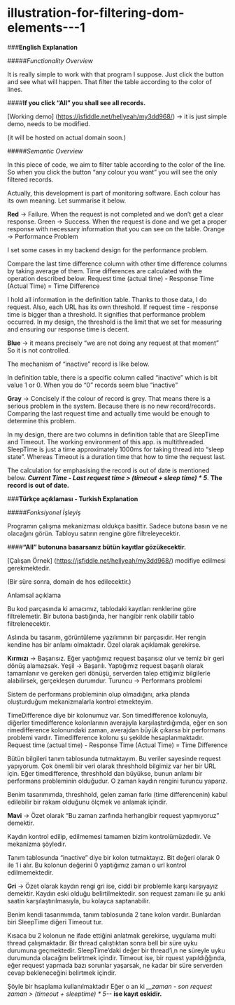 # illustration-for-filtering-dom-elements---1

###**English Explanation**

#####*Functionality Overview*

It is really simple to work with that program I suppose. Just click the button and see what will happen. That filter the table according to the color of lines.

####**If you click “All” you shall see all records.**

[Working demo] (https://jsfiddle.net/hellyeah/my3dd968/) -> it is just simple demo, needs to be modified.

(it will be hosted on actual domain soon.)

#####*Semantic Overview*

In this piece of code, we aim to filter table according to the color of the line. So when you click the button “any colour you want” you will see the only filtered records.

Actually, this development is part of monitoring software. Each colour has its own meaning. Let summarise it below.

**Red** -> Failure. When the request is not completed and we don’t get a clear response. Green -> Success. When the request is done and we get a proper response with necessary information that you can see on the table. Orange -> Performance Problem

I set some cases in my backend design for the performance problem.

Compare the last time difference column with other time difference columns by taking average of them. Time differences are calculated with the operation described below. Request time (actual time) - Response Time (Actual Time) = Time Difference

I hold all information in the definition table. Thanks to those data, I do request. Also, each URL has its own threshold. If request time - response time is bigger than a threshold. It signifies that performance problem occurred. In my design, the threshold is the limit that we set for measuring and ensuring our response time is decent.

**Blue** -> it means precisely “we are not doing any request at that moment” So it is not controlled.

The mechanism of “inactive” record is like below.

In definition table, there is a specific column called “inactive” which is bit value 1 or 0. When you do “0” records seem blue “inactive”

**Gray** -> Concisely if the colour of record is grey. That means there is a serious problem in the system. Because there is no new record/records. Comparing the last request time and actually time would be enough to determine this problem.

In my design, there are two columns in definition table that are SleepTime and Timeout. The working environment of this app. is multithreaded. SleepTime is just a time approximately 1000ms for taking thread into “sleep state”. Whereas Timeout is a duration time that how to time the request last.

The calculation for emphasising the record is out of date is mentioned below.
*__Current Time - Last request time > (timeout + sleep time) * 5__*. **The record is out of date.**

###**Türkçe açıklaması - Turkish Explanation**

#####*Fonksiyonel İşleyiş*

Programın çalışma mekanizması oldukça basittir. Sadece butona basın ve ne olacağını görün. Tabloyu satırın rengine göre filtreleyecektir.

####**“All” butonuna basarsanız bütün kayıtlar gözükecektir.**

[Çalışan Örnek] (https://jsfiddle.net/hellyeah/my3dd968/) modifiye edilmesi gerekmektedir.

(Bir süre sonra, domain de hos edilecektir.)

Anlamsal açıklama

Bu kod parçasında ki amacımız, tablodaki kayıtları renklerine göre filtrelemetir. Bir butona bastığında, her hangibir renk olabilir tablo filtrelenecektir.

Aslında bu tasarım, görüntüleme yazılımının bir parçasıdır. Her rengin kendine has bir anlamı olmaktadır. Özel olarak açıklamak gerekirse.

**Kırmızı** -> Başarısız. Eğer yaptığımız request başarısız olur ve temiz bir geri dönüş alamazsak. Yeşil -> Başarılı. Yaptığımız request başarılı olarak tamamlanır ve gereken geri dönüşü, serverden talep ettiğimiz bilgilerle alabilirsek, gerçekleşen durumdur. Turuncu -> Performans problemi

Sistem de performans probleminin olup olmadığını, arka planda oluşturduğum mekanizmalarla kontrol etmekteyim.

TimeDifference diye bir kolonumuz var. Son timedifference kolonuyla, diğerler timedifference kolonlarının averajıyla karşılaştırdığımda, eğer en son rimedifference kolonundaki zaman, averajdan büyük çıkarsa bir performans problemi vardır. Timedifference kolonu şu şekilde hesaplanmaktadır. Request time (actual time) - Response Time (Actual Time) = Time Difference

Bütün bilgileri tanım tablosunda tutmaktayım. Bu veriler sayesinde request yapıyorum. Çok önemli bir veri olarak threshhold bilgimiz var her bir URL için. Eğer timedifference, threshhold dan büyükse, bunun anlamı bir performans probleminin olduğudur. O zaman kaydın rengini turuncu yaparız.

Benim tasarımımda, threshhold, gelen zaman farkı (time differencenin) kabul edilebilir bir rakam olduğunu ölçmek ve anlamak içindir.

**Mavi** -> Özet olarak “Bu zaman zarfında herhangibir request yapmıyoruz” demektir.

Kaydın kontrol edilip, edilmemesi tamamen bizim kontrolümüzdedir. Ve mekanizma şöyledir.

Tanım tablosunda “inactive” diye bir kolon tutmaktayız. Bit değeri olarak 0 ile 1 i alır. Bu kolonun değerini 0 yaptığımız zaman o url kontrol edilmemektedir.

**Gri** -> Özet olarak kaydın rengi gri ise, ciddi bir problemle karşı karşıyayız demektir. Kaydın eski olduğu belirtilmektedir. son request zamanı ile şu anki saatin karşılaştırılmasıyla, bu kolayca saptanabilir.

Benim kendi tasarımımda, tanım tablosunda 2 tane kolon vardır. Bunlardan biri SleepTime diğeri Timeout tur.

Kısaca bu 2 kolonun ne ifade ettiğini anlatmak gerekirse, uygulama multi thread çalışmaktadır. Bir thread çalıştıktan sonra bell bir süre uyku durumuna geçmektedir. SleepTime’daki değer bir thread’i,n ne süreyle uyku durumunda olacağını belirtmek içindir. Timeout ise, bir rquest yapıldığğında, eğer request yapmada bazı sorunlar yaşarsak, ne kadar bir süre serverden cevap bekleneceğini belirtmek içindir.

Şöyle bir hsaplama kullanılmaktadır Eğer o an ki *__zaman - son request zaman > (timeout + sleeptime) * 5--* **ise kayıt eskidir.**
